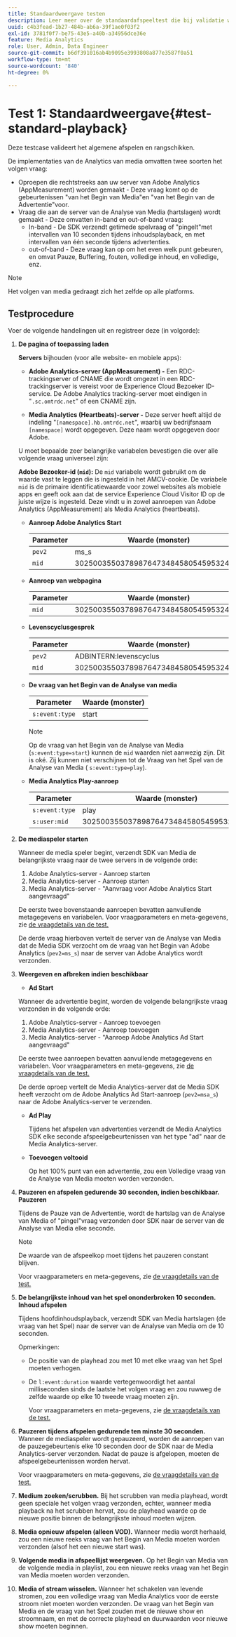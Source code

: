 ```yaml
---
title: Standaardweergave testen
description: Leer meer over de standaardafspeeltest die bij validatie wordt gebruikt.
uuid: c4b3fead-1b27-484b-ab6a-39f1ae0f03f2
exl-id: 3781f0f7-be75-43e5-a40b-a34956dce36e
feature: Media Analytics
role: User, Admin, Data Engineer
source-git-commit: b6df391016ab4b9095e3993808a877e3587f0a51
workflow-type: tm+mt
source-wordcount: '840'
ht-degree: 0%

---
```


# Test 1: Standaardweergave{#test-standard-playback}

Deze testcase valideert het algemene afspelen en rangschikken.

De implementaties van de Analytics van media omvatten twee soorten het volgen vraag:
* Oproepen die rechtstreeks aan uw server van Adobe Analytics (AppMeasurement) worden gemaakt - Deze vraag komt op de gebeurtenissen &quot;van het Begin van Media&quot;en &quot;van het Begin van de Advertentie&quot;voor.
* Vraag die aan de server van de Analyse van Media (hartslagen) wordt gemaakt - Deze omvatten in-band en out-of-band vraag:
   * In-band - De SDK verzendt getimede spelvraag of &quot;pingelt&quot;met intervallen van 10 seconden tijdens inhoudsplayback, en met intervallen van één seconde tijdens advertenties.
   * out-of-band - Deze vraag kan op om het even welk punt gebeuren, en omvat Pauze, Buffering, fouten, volledige inhoud, en volledige, enz.

>[!NOTE]
>Het volgen van media gedraagt zich het zelfde op alle platforms.

## Testprocedure

Voer de volgende handelingen uit en registreer deze (in volgorde):

1. **De pagina of toepassing laden**

   **Servers**  bijhouden (voor alle website- en mobiele apps):

   * **Adobe Analytics-server (AppMeasurement) -** Een RDC-trackingserver of CNAME die wordt omgezet in een RDC-trackingserver is vereist voor de Experience Cloud Bezoeker ID-service. De Adobe Analytics tracking-server moet eindigen in &quot;`.sc.omtrdc.net`&quot; of een CNAME zijn.

   * **Media Analytics (Heartbeats)-server -** Deze server heeft altijd de indeling &quot;`[namespace].hb.omtrdc.net`&quot;, waarbij uw bedrijfsnaam  `[namespace]` wordt opgegeven. Deze naam wordt opgegeven door Adobe.

   U moet bepaalde zeer belangrijke variabelen bevestigen die over alle volgende vraag universeel zijn:

   **Adobe Bezoeker-id (`mid`):** De  `mid` variabele wordt gebruikt om de waarde vast te leggen die is ingesteld in het AMCV-cookie. De variabele `mid` is de primaire identificatiewaarde voor zowel websites als mobiele apps en geeft ook aan dat de service Experience Cloud Visitor ID op de juiste wijze is ingesteld. Deze vindt u in zowel aanroepen van Adobe Analytics (AppMeasurement) als Media Analytics (heartbeats).

   * **Aanroep Adobe Analytics Start**

      | Parameter | Waarde (monster) |
      |---|---|
      | `pev2` | ms_s |
      | `mid` | 3025003550378987647348458054595324209 |

   * **Aanroep van webpagina**

      | Parameter | Waarde (monster) |
      |---|---|
      | `mid` | 3025003550378987647348458054595324209 |

   * **Levenscyclusgesprek**

      | Parameter | Waarde (monster) |
      |---|---|
      | `pev2` | ADBINTERN:levenscyclus |
      | `mid` | 3025003550378987647348458054595324209 |

   * **De vraag van het Begin van de Analyse van media**

      | Parameter | Waarde (monster) |
      |---|---|
      | `s:event:type` | start |

      >[!NOTE]
      >
      >Op de vraag van het Begin van de Analyse van Media (`s:event:type=start`) kunnen de `mid` waarden niet aanwezig zijn. Dit is oké. Zij kunnen niet verschijnen tot de Vraag van het Spel van de Analyse van Media ( `s:event:type=play`).

   * **Media Analytics Play-aanroep**

      | Parameter | Waarde (monster) |
      |---|---|
      | `s:event:type` | play |
      | `s:user:mid` | 3025003550378987647348458054595324209 |


1. **De mediaspeler starten**

   Wanneer de media speler begint, verzendt SDK van Media de belangrijkste vraag naar de twee servers in de volgende orde:

   1. Adobe Analytics-server - Aanroep starten
   1. Media Analytics-server - Aanroep starten
   1. Media Analytics-server - &quot;Aanvraag voor Adobe Analytics Start aangevraagd&quot;

   De eerste twee bovenstaande aanroepen bevatten aanvullende metagegevens en variabelen. Voor vraagparameters en meta-gegevens, zie [de vraagdetails van de test.](/help/sdk-implement/validation/test-call-details.md#start-the-media-player)

   De derde vraag hierboven vertelt de server van de Analyse van Media dat de Media SDK verzocht om de vraag van het Begin van Adobe Analytics (`pev2=ms_s`) naar de server van Adobe Analytics wordt verzonden.

1. **Weergeven en afbreken indien beschikbaar**

   * **Ad Start**

   Wanneer de advertentie begint, worden de volgende belangrijkste vraag verzonden in de volgende orde:

   1. Adobe Analytics-server - Aanroep toevoegen
   1. Media Analytics-server - Aanroep toevoegen
   1. Media Analytics-server - &quot;Aanroep Adobe Analytics Ad Start aangevraagd&quot;

   De eerste twee aanroepen bevatten aanvullende metagegevens en variabelen. Voor vraagparameters en meta-gegevens, zie [de vraagdetails van de test.](/help/sdk-implement/validation/test-call-details.md#view-ad-playback)

   De derde oproep vertelt de Media Analytics-server dat de Media SDK heeft verzocht om de Adobe Analytics Ad Start-aanroep (`pev2=msa_s`) naar de Adobe Analytics-server te verzenden.

   * **Ad Play**

      Tijdens het afspelen van advertenties verzendt de Media Analytics SDK elke seconde afspeelgebeurtenissen van het type &quot;ad&quot; naar de Media Analytics-server.

   * **Toevoegen voltooid**

      Op het 100% punt van een advertentie, zou een Volledige vraag van de Analyse van Media moeten worden verzonden.



1. **Pauzeren en afspelen gedurende 30 seconden, indien beschikbaar.**   **Pauzeren**

   Tijdens de Pauze van de Advertentie, wordt de hartslag van de Analyse van Media of &quot;pingel&quot;vraag verzonden door SDK naar de server van de Analyse van Media elke seconde.

   >[!NOTE]
   >
   >De waarde van de afspeelkop moet tijdens het pauzeren constant blijven.

   Voor vraagparameters en meta-gegevens, zie [de vraagdetails van de test.](/help/sdk-implement/validation/test-call-details.md#ma-ad-pause-call)

1. **De belangrijkste inhoud van het spel ononderbroken 10 seconden.**   **Inhoud afspelen**

   Tijdens hoofdinhoudsplayback, verzendt SDK van Media hartslagen (de vraag van het Spel) naar de server van de Analyse van Media om de 10 seconden.

   Opmerkingen:

   * De positie van de playhead zou met 10 met elke vraag van het Spel moeten verhogen.
   * De `l:event:duration` waarde vertegenwoordigt het aantal milliseconden sinds de laatste het volgen vraag en zou ruwweg de zelfde waarde op elke 10 tweede vraag moeten zijn.

      Voor vraagparameters en meta-gegevens, zie [de vraagdetails van de test.](/help/sdk-implement/validation/test-call-details.md#play-main-content)

1. **Pauzeren tijdens afspelen gedurende ten minste 30 seconden.** Wanneer de mediaspeler wordt gepauzeerd, worden de aanroepen van de pauzegebeurtenis elke 10 seconden door de SDK naar de Media Analytics-server verzonden. Nadat de pauze is afgelopen, moeten de afspeelgebeurtenissen worden hervat.

   Voor vraagparameters en meta-gegevens, zie [de vraagdetails van de test.](/help/sdk-implement/validation/test-call-details.md#pause-main-content)

1. **Medium zoeken/scrubben.** Bij het scrubben van media playhead, wordt geen speciale het volgen vraag verzonden, echter, wanneer media playback na het scrubben hervat, zou de playhead waarde op de nieuwe positie binnen de belangrijkste inhoud moeten wijzen.

1. **Media opnieuw afspelen (alleen VOD).** Wanneer media wordt herhaald, zou een nieuwe reeks vraag van het Begin van Media moeten worden verzonden (alsof het een nieuwe start was).

1. **Volgende media in afspeellijst weergeven.** Op het Begin van Media van de volgende media in playlist, zou een nieuwe reeks vraag van het Begin van Media moeten worden verzonden.

1. **Media of stream wisselen.** Wanneer het schakelen van levende stromen, zou een volledige vraag van Media Analytics voor de eerste stroom niet moeten worden verzonden. De vraag van het Begin van Media en de vraag van het Spel zouden met de nieuwe show en stroomnaam, en met de correcte playhead en duurwaarden voor nieuwe show moeten beginnen.
